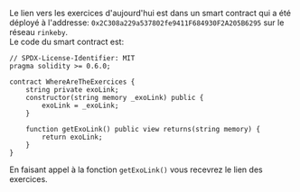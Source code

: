 Le lien vers les exercices d'aujourd'hui est dans un smart contract qui a été déployé à l'addresse: `0x2C308a229a537802fe9411F684930F2A205B6295` sur le réseau `rinkeby`.  
Le code du smart contract est:

```solidity
// SPDX-License-Identifier: MIT
pragma solidity >= 0.6.0;

contract WhereAreTheExercices {
    string private exoLink;
    constructor(string memory _exoLink) public {
        exoLink = _exoLink;
    }

    function getExoLink() public view returns(string memory) {
        return exoLink;
    }
}

```

En faisant appel à la fonction `getExoLink()` vous recevrez le lien des exercices.
